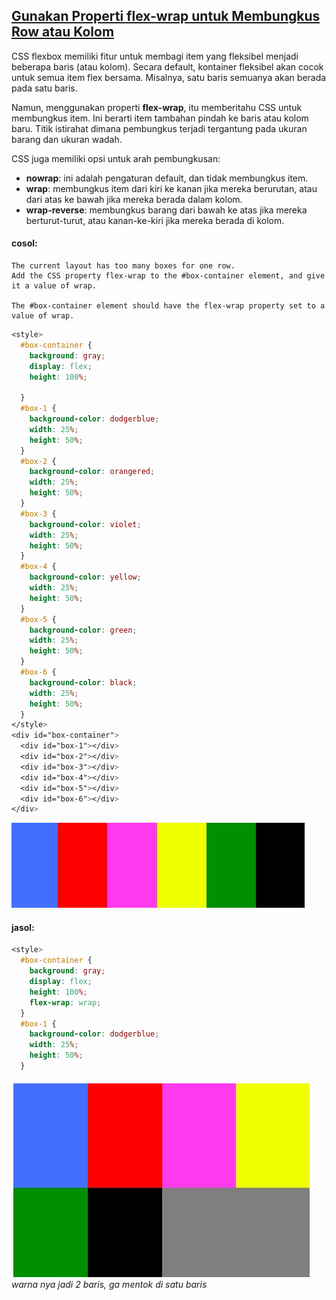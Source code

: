 ## [Gunakan Properti flex-wrap untuk Membungkus Row atau Kolom](https://learn.freecodecamp.org/responsive-web-design/css-flexbox/use-the-flex-wrap-property-to-wrap-a-row-or-column)

CSS flexbox memiliki fitur untuk membagi item yang fleksibel menjadi beberapa baris \(atau kolom\). Secara default, kontainer fleksibel akan cocok untuk semua item flex bersama. Misalnya, satu baris semuanya akan berada pada satu baris.

Namun, menggunakan properti **flex-wrap**, itu memberitahu CSS untuk membungkus item. Ini berarti item tambahan pindah ke baris atau kolom baru. Titik istirahat dimana pembungkus terjadi tergantung pada ukuran barang dan ukuran wadah.

CSS juga memiliki opsi untuk arah pembungkusan:

* **nowrap**: ini adalah pengaturan default, dan tidak membungkus item.
* **wrap**: membungkus item dari kiri ke kanan jika mereka berurutan, atau dari atas ke bawah jika mereka berada dalam kolom.
* **wrap-reverse**: membungkus barang dari bawah ke atas jika mereka berturut-turut, atau kanan-ke-kiri jika mereka berada di kolom.

#### cosol:

```
The current layout has too many boxes for one row. 
Add the CSS property flex-wrap to the #box-container element, and give it a value of wrap.

The #box-container element should have the flex-wrap property set to a value of wrap.
```

```css
<style>
  #box-container {
    background: gray;
    display: flex;
    height: 100%;
      
  }
  #box-1 {
    background-color: dodgerblue;
    width: 25%;
    height: 50%;
  }
  #box-2 {
    background-color: orangered;
    width: 25%;
    height: 50%;
  }
  #box-3 {
    background-color: violet;
    width: 25%;
    height: 50%;
  }
  #box-4 {
    background-color: yellow;
    width: 25%;
    height: 50%;
  }
  #box-5 {
    background-color: green;
    width: 25%;
    height: 50%;
  }
  #box-6 {
    background-color: black;
    width: 25%;
    height: 50%;
  }
</style>
<div id="box-container">
  <div id="box-1"></div>
  <div id="box-2"></div>
  <div id="box-3"></div>
  <div id="box-4"></div>
  <div id="box-5"></div>
  <div id="box-6"></div>
</div>
```

![](/assets/fui.jpg)

#### jasol:

```css
<style>
  #box-container {
    background: gray;
    display: flex;
    height: 100%;
    flex-wrap: wrap;
  }
  #box-1 {
    background-color: dodgerblue;
    width: 25%;
    height: 50%;
  }
```

###### ![](/assets/aaaaaaaaaaa.jpg)  warna nya jadi 2 baris, ga mentok di satu baris



